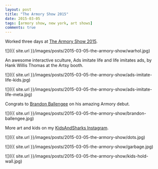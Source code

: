 ```yaml
---
layout: post
title: "The Armory Show 2015"
date: 2015-03-05
tags: [armory show, new york, art shows]
comments: true
---
```

Worked three days at [The Armory Show 2015](https://www.artsy.net/the-armory-show).

![]({{ site.url }}/images/posts/2015-03-05-the-armory-show/warhol.jpg)

An awesome interactive sculture, Ads imitate life and life imitates ads, by Hank Willis Thomas at the Artsy booth.

![]({{ site.url }}/images/posts/2015-03-05-the-armory-show/ads-imitate-life-kids.jpg)

![]({{ site.url }}/images/posts/2015-03-05-the-armory-show/ads-imitate-life-meta.jpg)

Congrats to [Brandon Ballengee](http://brandonballengee.com) on his amazing Armory debut.

![]({{ site.url }}/images/posts/2015-03-05-the-armory-show/brandon-ballengee.jpg)

More art and kids on my [KidsAndSharks Instagram](https://instagram.com/kidsandsharks).

![]({{ site.url }}/images/posts/2015-03-05-the-armory-show/dots.jpg)

![]({{ site.url }}/images/posts/2015-03-05-the-armory-show/garbage.jpg)

![]({{ site.url }}/images/posts/2015-03-05-the-armory-show/kids-hold-wall.jpg)



